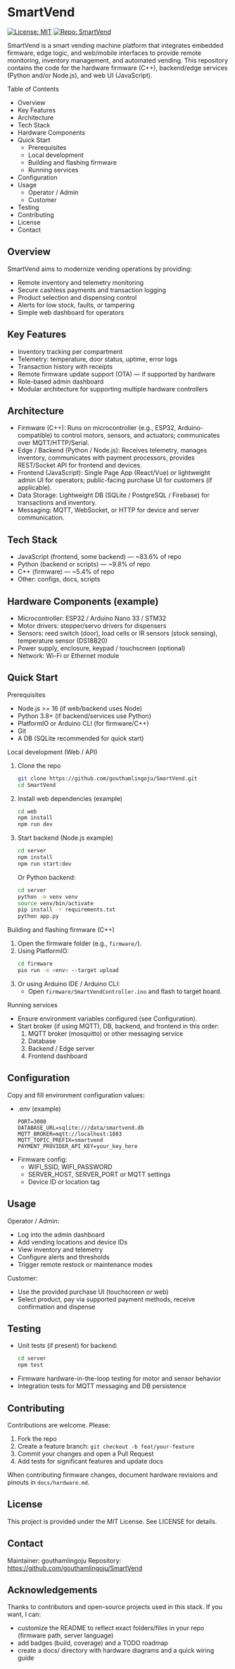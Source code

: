 # SmartVend

[![License: MIT](https://img.shields.io/badge/License-MIT-blue.svg)](LICENSE)
[![Repo: SmartVend](https://img.shields.io/badge/repo-SmartVend-brightgreen.svg)](https://github.com/gouthamlingoju/SmartVend)

SmartVend is a smart vending machine platform that integrates embedded firmware, edge logic, and web/mobile interfaces to provide remote monitoring, inventory management, and automated vending. This repository contains the code for the hardware firmware (C++), backend/edge services (Python and/or Node.js), and web UI (JavaScript).

Table of Contents
- Overview
- Key Features
- Architecture
- Tech Stack
- Hardware Components
- Quick Start
  - Prerequisites
  - Local development
  - Building and flashing firmware
  - Running services
- Configuration
- Usage
  - Operator / Admin
  - Customer
- Testing
- Contributing
- License
- Contact

Overview
--------
SmartVend aims to modernize vending operations by providing:
- Remote inventory and telemetry monitoring
- Secure cashless payments and transaction logging
- Product selection and dispensing control
- Alerts for low stock, faults, or tampering
- Simple web dashboard for operators

Key Features
------------
- Inventory tracking per compartment
- Telemetry: temperature, door status, uptime, error logs
- Transaction history with receipts
- Remote firmware update support (OTA) — if supported by hardware
- Role-based admin dashboard
- Modular architecture for supporting multiple hardware controllers

Architecture
------------
- Firmware (C++): Runs on microcontroller (e.g., ESP32, Arduino-compatible) to control motors, sensors, and actuators; communicates over MQTT/HTTP/Serial.
- Edge / Backend (Python / Node.js): Receives telemetry, manages inventory, communicates with payment processors, provides REST/Socket API for frontend and devices.
- Frontend (JavaScript): Single Page App (React/Vue) or lightweight admin UI for operators; public-facing purchase UI for customers (if applicable).
- Data Storage: Lightweight DB (SQLite / PostgreSQL / Firebase) for transactions and inventory.
- Messaging: MQTT, WebSocket, or HTTP for device and server communication.

Tech Stack
----------
- JavaScript (frontend, some backend) — ~83.6% of repo
- Python (backend or scripts) — ~9.8% of repo
- C++ (firmware) — ~5.4% of repo
- Other: configs, docs, scripts

Hardware Components (example)
-----------------------------
- Microcontroller: ESP32 / Arduino Nano 33 / STM32
- Motor drivers: stepper/servo drivers for dispensers
- Sensors: reed switch (door), load cells or IR sensors (stock sensing), temperature sensor (DS18B20)
- Power supply, enclosure, keypad / touchscreen (optional)
- Network: Wi-Fi or Ethernet module

Quick Start
-----------

Prerequisites
- Node.js >= 16 (if web/backend uses Node)
- Python 3.8+ (if backend/services use Python)
- PlatformIO or Arduino CLI (for firmware/C++)
- Git
- A DB (SQLite recommended for quick start)

Local development (Web / API)
1. Clone the repo
   ```bash
   git clone https://github.com/gouthamlingoju/SmartVend.git
   cd SmartVend
   ```
2. Install web dependencies (example)
   ```bash
   cd web
   npm install
   npm run dev
   ```
3. Start backend (Node.js example)
   ```bash
   cd server
   npm install
   npm run start:dev
   ```
   Or Python backend:
   ```bash
   cd server
   python -m venv venv
   source venv/bin/activate
   pip install -r requirements.txt
   python app.py
   ```

Building and flashing firmware (C++)
1. Open the firmware folder (e.g., `firmware/`).
2. Using PlatformIO:
   ```bash
   cd firmware
   pio run -e <env> --target upload
   ```
3. Or using Arduino IDE / Arduino CLI:
   - Open `firmware/SmartVendController.ino` and flash to target board.

Running services
- Ensure environment variables configured (see Configuration).
- Start broker (if using MQTT), DB, backend, and frontend in this order:
  1. MQTT broker (mosquitto) or other messaging service
  2. Database
  3. Backend / Edge server
  4. Frontend dashboard

Configuration
-------------
Copy and fill environment configuration values:
- .env (example)
  ```
  PORT=3000
  DATABASE_URL=sqlite:///data/smartvend.db
  MQTT_BROKER=mqtt://localhost:1883
  MQTT_TOPIC_PREFIX=smartvend
  PAYMENT_PROVIDER_API_KEY=your_key_here
  ```
- Firmware config:
  - WIFI_SSID, WIFI_PASSWORD
  - SERVER_HOST, SERVER_PORT or MQTT settings
  - Device ID or location tag

Usage
-----
Operator / Admin:
- Log into the admin dashboard
- Add vending locations and device IDs
- View inventory and telemetry
- Configure alerts and thresholds
- Trigger remote restock or maintenance modes

Customer:
- Use the provided purchase UI (touchscreen or web)
- Select product, pay via supported payment methods, receive confirmation and dispense

Testing
-------
- Unit tests (if present) for backend:
  ```bash
  cd server
  npm test
  ```
- Firmware hardware-in-the-loop testing for motor and sensor behavior
- Integration tests for MQTT messaging and DB persistence

Contributing
------------
Contributions are welcome. Please:
1. Fork the repo
2. Create a feature branch: `git checkout -b feat/your-feature`
3. Commit your changes and open a Pull Request
4. Add tests for significant features and update docs

When contributing firmware changes, document hardware revisions and pinouts in `docs/hardware.md`.

License
-------
This project is provided under the MIT License. See LICENSE for details.

Contact
-------
Maintainer: gouthamlingoju
Repository: https://github.com/gouthamlingoju/SmartVend

Acknowledgements
----------------
Thanks to contributors and open-source projects used in this stack. If you want, I can:
- customize the README to reflect exact folders/files in your repo (firmware path, server language)
- add badges (build, coverage) and a TODO roadmap
- create a docs/ directory with hardware diagrams and a quick wiring guide
